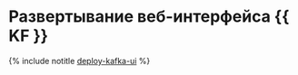 # Развертывание веб-интерфейса {{ KF }}

{% include notitle [deploy-kafka-ui](../../_tutorials/dataplatform/deploy-kafka-ui.md) %}
